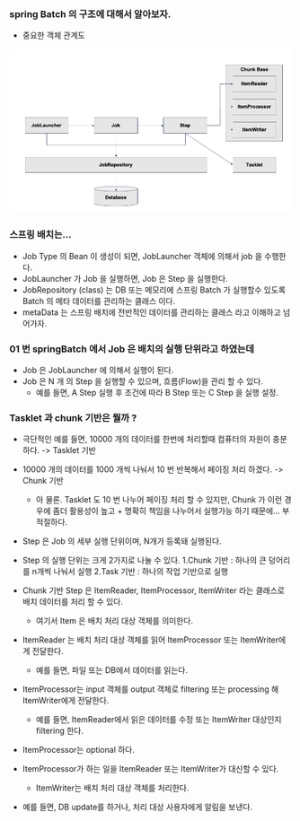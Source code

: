 ### spring Batch 의 구조에 대해서 알아보자.
- 중요한 객체 관계도

![img_5.png](img_5.png)

### 스프링 배치는...
- Job Type 의 Bean 이 생성이 되면, JobLauncher 객체에 의해서 job 을 수행한다.
- JobLauncher 가 Job 을 실행하면, Job 은 Step 을 실행한다.
- JobRepository (class) 는 DB 또는 메모리에 스프링 Batch 가 실행할수 있도록 Batch 의 메타 데이터를 관리하는 클래스 이다.
- metaData 는 스프링 배치에 전반적인 데이터를 관리하는 클래스 라고 이해하고 넘어가자.

### 01 번 springBatch 에서 Job 은 배치의 실행 단위라고 하였는데 
- Job 은 JobLauncher 에 의해서 실행이 된다.
- Job 은 N 개 의 Step 을 실행할 수 있으며, 흐름(Flow)을 관리 할 수 있다.
  - 예를 들면, A Step 실행 후 조건에 따라 B Step 또는 C Step 을 실행 설정. 

### Tasklet 과 chunk 기반은 뭘까 ? 
- 극단적인 예를 들면, 10000 개의 데이터를 한번에 처리할때 컴퓨터의 자원이 충분하다. -> Tasklet 기반
- 10000 개의 데이터를 1000 개씩 나눠서 10 번 반복해서 페이징 처리 하겠다. -> Chunk 기반
  - 아 물론. Tasklet 도 10 번 나누어 페이징 처리 할 수 있지만, Chunk 가 이런 경우에 좀더 활용성이 높고 + 명확히 책임을 나누어서 실행가능 하기 때문에... 부적절하다.

- Step 은 Job 의 세부 실행 단위이며, N개가 등록돼 실행된다.
- Step 의 실행 단위는 크게 2가지로 나눌 수 있다.
    1.Chunk 기반 : 하나의 큰 덩어리를 n개씩 나눠서 실행
    2.Task 기반 : 하나의 작업 기반으로 실행
- Chunk 기반 Step 은 ItemReader, ItemProcessor, ItemWriter 라는 클래스로 배치 데이터를 처리 할 수 있다.
    - 여기서 Item 은 배치 처리 대상 객체를 의미한다.
- ItemReader 는 배치 처리 대상 객체를 읽어 ItemProcessor 또는 ItemWriter에게 전달한다.
    - 예를 들면, 파일 또는 DB에서 데이터를 읽는다.
- ItemProcessor는 input 객체를 output 객체로 filtering 또는 processing 해 ItemWriter에게 전달한다.
    - 예를 들면, ItemReader에서 읽은 데이터를 수정 또는 ItemWriter 대상인지 filtering 한다.
- ItemProcessor는 optional 하다.
- ItemProcessor가 하는 일을 ItemReader 또는 ItemWriter가 대신할 수 있다.
    - ItemWriter는 배치 처리 대상 객체를 처리한다.
- 예를 들면, DB update를 하거나, 처리 대상 사용자에게 알림을 보낸다.
  